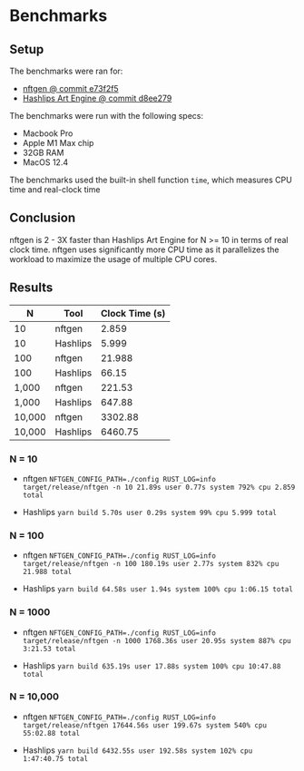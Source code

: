 # Benchmarks

## Setup

The benchmarks were ran for:

- [nftgen @ commit e73f2f5](https://github.com/diligentcodoor/nftgen/tree/e73f2f5e8d229de8b57d1e7b8f3cb4a1a8c17a36)
- [Hashlips Art Engine @ commit d8ee279](https://github.com/HashLips/hashlips_art_engine/tree/d8ee279043d2d4a8de3bdfac0d89d0e966fb04a2)

The benchmarks were run with the following specs:

- Macbook Pro
- Apple M1 Max chip
- 32GB RAM
- MacOS 12.4

The benchmarks used the built-in shell function `time`, which measures CPU time and real-clock time

## Conclusion

nftgen is 2 - 3X faster than Hashlips Art Engine for N >= 10 in terms of real clock time.
nftgen uses significantly more CPU time as it parallelizes the workload to maximize the usage of multiple CPU cores.

## Results

| N      | Tool     | Clock Time (s) |
| ------ | -------- | -------------- |
| 10     | nftgen   | 2.859          |
| 10     | Hashlips | 5.999          |
| 100    | nftgen   | 21.988         |
| 100    | Hashlips | 66.15          |
| 1,000  | nftgen   | 221.53         |
| 1,000  | Hashlips | 647.88         |
| 10,000 | nftgen   | 3302.88        |
| 10,000 | Hashlips | 6460.75        |

### N = 10

- nftgen
  `NFTGEN_CONFIG_PATH=./config RUST_LOG=info target/release/nftgen -n 10 21.89s user 0.77s system 792% cpu 2.859 total`

- Hashlips
  `yarn build 5.70s user 0.29s system 99% cpu 5.999 total`

### N = 100

- nftgen
  `NFTGEN_CONFIG_PATH=./config RUST_LOG=info target/release/nftgen -n 100 180.19s user 2.77s system 832% cpu 21.988 total`

- Hashlips
  `yarn build 64.58s user 1.94s system 100% cpu 1:06.15 total`

### N = 1000

- nftgen
  `NFTGEN_CONFIG_PATH=./config RUST_LOG=info target/release/nftgen -n 1000 1768.36s user 20.95s system 887% cpu 3:21.53 total`

- Hashlips
  `yarn build 635.19s user 17.88s system 100% cpu 10:47.88 total`

### N = 10,000

- nftgen
  `NFTGEN_CONFIG_PATH=./config RUST_LOG=info target/release/nftgen 17644.56s user 199.67s system 540% cpu 55:02.88 total`

- Hashlips
  `yarn build 6432.55s user 192.58s system 102% cpu 1:47:40.75 total`
